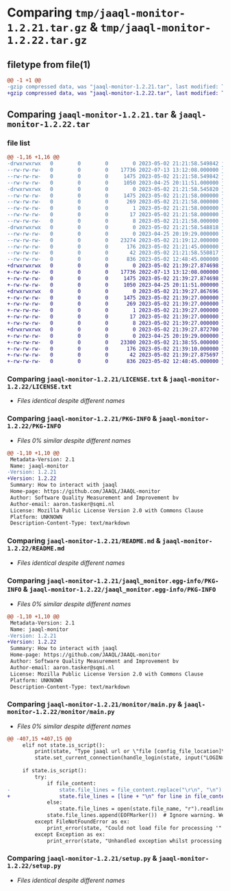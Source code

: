 # Comparing `tmp/jaaql-monitor-1.2.21.tar.gz` & `tmp/jaaql-monitor-1.2.22.tar.gz`

## filetype from file(1)

```diff
@@ -1 +1 @@
-gzip compressed data, was "jaaql-monitor-1.2.21.tar", last modified: Tue May  2 21:21:58 2023, max compression
+gzip compressed data, was "jaaql-monitor-1.2.22.tar", last modified: Tue May  2 21:39:27 2023, max compression
```

## Comparing `jaaql-monitor-1.2.21.tar` & `jaaql-monitor-1.2.22.tar`

### file list

```diff
@@ -1,16 +1,16 @@
-drwxrwxrwx   0        0        0        0 2023-05-02 21:21:58.549842 jaaql-monitor-1.2.21/
--rw-rw-rw-   0        0        0    17736 2022-07-13 13:12:08.000000 jaaql-monitor-1.2.21/LICENSE.txt
--rw-rw-rw-   0        0        0     1475 2023-05-02 21:21:58.549842 jaaql-monitor-1.2.21/PKG-INFO
--rw-rw-rw-   0        0        0     1050 2023-04-25 20:11:51.000000 jaaql-monitor-1.2.21/README.md
-drwxrwxrwx   0        0        0        0 2023-05-02 21:21:58.545820 jaaql-monitor-1.2.21/jaaql_monitor.egg-info/
--rw-rw-rw-   0        0        0     1475 2023-05-02 21:21:58.000000 jaaql-monitor-1.2.21/jaaql_monitor.egg-info/PKG-INFO
--rw-rw-rw-   0        0        0      269 2023-05-02 21:21:58.000000 jaaql-monitor-1.2.21/jaaql_monitor.egg-info/SOURCES.txt
--rw-rw-rw-   0        0        0        1 2023-05-02 21:21:58.000000 jaaql-monitor-1.2.21/jaaql_monitor.egg-info/dependency_links.txt
--rw-rw-rw-   0        0        0       17 2023-05-02 21:21:58.000000 jaaql-monitor-1.2.21/jaaql_monitor.egg-info/requires.txt
--rw-rw-rw-   0        0        0        8 2023-05-02 21:21:58.000000 jaaql-monitor-1.2.21/jaaql_monitor.egg-info/top_level.txt
-drwxrwxrwx   0        0        0        0 2023-05-02 21:21:58.548818 jaaql-monitor-1.2.21/monitor/
--rw-rw-rw-   0        0        0        0 2023-04-25 20:19:29.000000 jaaql-monitor-1.2.21/monitor/__init__.py
--rw-rw-rw-   0        0        0    23274 2023-05-02 21:19:12.000000 jaaql-monitor-1.2.21/monitor/main.py
--rw-rw-rw-   0        0        0      176 2023-05-02 21:21:45.000000 jaaql-monitor-1.2.21/monitor/version.py
--rw-rw-rw-   0        0        0       42 2023-05-02 21:21:58.550817 jaaql-monitor-1.2.21/setup.cfg
--rw-rw-rw-   0        0        0      836 2023-05-02 12:48:45.000000 jaaql-monitor-1.2.21/setup.py
+drwxrwxrwx   0        0        0        0 2023-05-02 21:39:27.874698 jaaql-monitor-1.2.22/
+-rw-rw-rw-   0        0        0    17736 2022-07-13 13:12:08.000000 jaaql-monitor-1.2.22/LICENSE.txt
+-rw-rw-rw-   0        0        0     1475 2023-05-02 21:39:27.874698 jaaql-monitor-1.2.22/PKG-INFO
+-rw-rw-rw-   0        0        0     1050 2023-04-25 20:11:51.000000 jaaql-monitor-1.2.22/README.md
+drwxrwxrwx   0        0        0        0 2023-05-02 21:39:27.867696 jaaql-monitor-1.2.22/jaaql_monitor.egg-info/
+-rw-rw-rw-   0        0        0     1475 2023-05-02 21:39:27.000000 jaaql-monitor-1.2.22/jaaql_monitor.egg-info/PKG-INFO
+-rw-rw-rw-   0        0        0      269 2023-05-02 21:39:27.000000 jaaql-monitor-1.2.22/jaaql_monitor.egg-info/SOURCES.txt
+-rw-rw-rw-   0        0        0        1 2023-05-02 21:39:27.000000 jaaql-monitor-1.2.22/jaaql_monitor.egg-info/dependency_links.txt
+-rw-rw-rw-   0        0        0       17 2023-05-02 21:39:27.000000 jaaql-monitor-1.2.22/jaaql_monitor.egg-info/requires.txt
+-rw-rw-rw-   0        0        0        8 2023-05-02 21:39:27.000000 jaaql-monitor-1.2.22/jaaql_monitor.egg-info/top_level.txt
+drwxrwxrwx   0        0        0        0 2023-05-02 21:39:27.872700 jaaql-monitor-1.2.22/monitor/
+-rw-rw-rw-   0        0        0        0 2023-04-25 20:19:29.000000 jaaql-monitor-1.2.22/monitor/__init__.py
+-rw-rw-rw-   0        0        0    23300 2023-05-02 21:38:55.000000 jaaql-monitor-1.2.22/monitor/main.py
+-rw-rw-rw-   0        0        0      176 2023-05-02 21:39:10.000000 jaaql-monitor-1.2.22/monitor/version.py
+-rw-rw-rw-   0        0        0       42 2023-05-02 21:39:27.875697 jaaql-monitor-1.2.22/setup.cfg
+-rw-rw-rw-   0        0        0      836 2023-05-02 12:48:45.000000 jaaql-monitor-1.2.22/setup.py
```

### Comparing `jaaql-monitor-1.2.21/LICENSE.txt` & `jaaql-monitor-1.2.22/LICENSE.txt`

 * *Files identical despite different names*

### Comparing `jaaql-monitor-1.2.21/PKG-INFO` & `jaaql-monitor-1.2.22/PKG-INFO`

 * *Files 0% similar despite different names*

```diff
@@ -1,10 +1,10 @@
 Metadata-Version: 2.1
 Name: jaaql-monitor
-Version: 1.2.21
+Version: 1.2.22
 Summary: How to interact with jaaql
 Home-page: https://github.com/JAAQL/JAAQL-monitor
 Author: Software Quality Measurement and Improvement bv
 Author-email: aaron.tasker@sqmi.nl
 License: Mozilla Public License Version 2.0 with Commons Clause
 Platform: UNKNOWN
 Description-Content-Type: text/markdown
```

### Comparing `jaaql-monitor-1.2.21/README.md` & `jaaql-monitor-1.2.22/README.md`

 * *Files identical despite different names*

### Comparing `jaaql-monitor-1.2.21/jaaql_monitor.egg-info/PKG-INFO` & `jaaql-monitor-1.2.22/jaaql_monitor.egg-info/PKG-INFO`

 * *Files 0% similar despite different names*

```diff
@@ -1,10 +1,10 @@
 Metadata-Version: 2.1
 Name: jaaql-monitor
-Version: 1.2.21
+Version: 1.2.22
 Summary: How to interact with jaaql
 Home-page: https://github.com/JAAQL/JAAQL-monitor
 Author: Software Quality Measurement and Improvement bv
 Author-email: aaron.tasker@sqmi.nl
 License: Mozilla Public License Version 2.0 with Commons Clause
 Platform: UNKNOWN
 Description-Content-Type: text/markdown
```

### Comparing `jaaql-monitor-1.2.21/monitor/main.py` & `jaaql-monitor-1.2.22/monitor/main.py`

 * *Files 0% similar despite different names*

```diff
@@ -407,15 +407,15 @@
     elif not state.is_script():
         print(state, "Type jaaql url or \"file [config_file_location]\"")
         state.set_current_connection(handle_login(state, input("LOGIN>").strip()))
 
     if state.is_script():
         try:
             if file_content:
-                state.file_lines = file_content.replace("\r\n", "\n").split("\n")
+                state.file_lines = [line + "\n" for line in file_content.replace("\r\n", "\n").split("\n")]
             else:
                 state.file_lines = open(state.file_name, "r").readlines()
             state.file_lines.append(EOFMarker())  # Ignore warning. We can have multiple types. This is python
         except FileNotFoundError as ex:
             print_error(state, "Could not load file for processing '" + state.file_name + "'")
         except Exception as ex:
             print_error(state, "Unhandled exception whilst processing file '" + state.file_name + "' " + str(ex))
```

### Comparing `jaaql-monitor-1.2.21/setup.py` & `jaaql-monitor-1.2.22/setup.py`

 * *Files identical despite different names*

